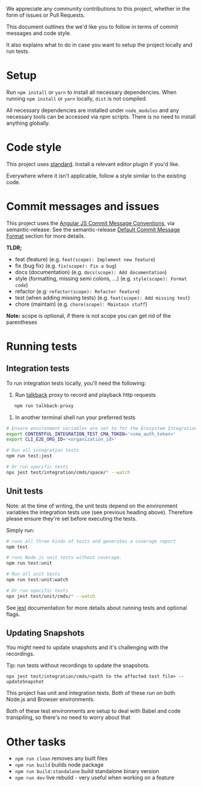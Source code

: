 We appreciate any community contributions to this project, whether in the form of issues or Pull Requests.

This document outlines the we'd like you to follow in terms of commit messages and code style.

It also explains what to do in case you want to setup the project locally and run tests.

# Setup

Run `npm install` or `yarn` to install all necessary dependencies. When running `npm install` or `yarn` locally, `dist` is not compiled.

All necessary dependencies are installed under `node_modules` and any necessary tools can be accessed via npm scripts. There is no need to install anything globally.

# Code style

This project uses [standard](https://github.com/feross/standard). Install a relevant editor plugin if you'd like.

Everywhere where it isn't applicable, follow a style similar to the existing code.

# Commit messages and issues

This project uses the [Angular JS Commit Message Conventions](https://docs.google.com/document/d/1QrDFcIiPjSLDn3EL15IJygNPiHORgU1_OOAqWjiDU5Y/edit), via semantic-release. See the semantic-release [Default Commit Message Format](https://github.com/semantic-release/semantic-release#default-commit-message-format) section for more details.

**TLDR;**

- feat (feature) (e.g. `feat(scope): Implement new feature`)
- fix (bug fix) (e.g. `fix(scope): Fix a bug`)
- docs (documentation) (e.g. `docs(scope): Add documentation`)
- style (formatting, missing semi colons, …) (e.g. `style(scope): Format code`)
- refactor (e.g: `refactor(scope): Refactor feature`)
- test (when adding missing tests) (e.g. `feat(scope): Add missing test`)
- chore (maintain) (e.g. `chore(scope): Maintain stuff`)

**Note:** scope is optional, if there is not scope you can get rid of the parentheses

# Running tests

## Integration tests

To run integration tests locally, you'll need the following:

1. Run [talkback](https://github.com/ijpiantanida/talkback) proxy to record and playback http requests
```sh
   npm run talkback-proxy
```
1. In another terminal shell run your preferred tests
```sh
# Ensure environment variables are set to for the Ecosystem Integration Test Org (`Contentful - Ecosystem (for integration test org)` in password vault)
export CONTENTFUL_INTEGRATION_TEST_CMA_TOKEN='<cma_auth_token>'
export CLI_E2E_ORG_ID='<organization_id>'

# Run all integration tests
npm run test:jest

# Or run specific tests
npx jest test/integration/cmds/space/* --watch
```

## Unit tests

Note: at the time of writing, the unit tests depend on the environment variables the integration tests use (see previous heading above). Therefore please ensure they're set before executing the tests. 

Simply run:

```sh
# runs all three kinds of tests and generates a coverage report
npm test

# runs Node.js unit tests without coverage.
npm run test:unit

# Run all unit tests
npm run test:unit:watch

# Or run specific tests
npx jest test/unit/cmds/* --watch
```

See [jest](https://jestjs.io/) documentation for more details about running tests and optional flags.

## Updating Snapshots

You might need to update snapshots and it's challenging with the recordings.

Tip: run tests without recordings to update the snapshots.

```
npx jest test/integration/cmds/<path to the affected test file> --updateSnapshot
```

This project has unit and integration tests. Both of these run on both Node.js and Browser environments.

Both of these test environments are setup to deal with Babel and code transpiling, so there's no need to worry about that

# Other tasks

- `npm run clean` removes any built files
- `npm run build` builds node package
- `npm run build:standalone` build standalone binary version
- `npm run dev` live rebuild - very useful when working on a feature
